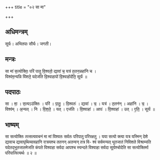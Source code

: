 +++
title = "०२ सा मा"

+++
## अधिमन्त्रम्
सूर्यः। अभितपाः सौर्यः। जगती।

## मन्त्रः
सा मा॑ स॒त्योक्तिः॒ परि॑ पातु वि॒श्वतो॒ द्यावा॑ च॒ यत्र॑ त॒तन॒न्नहा॑नि च ।  
विश्व॑म॒न्यन्नि वि॑शते॒ यदेज॑ति वि॒श्वाहापो॑ वि॒श्वाहोदे॑ति॒ सूर्यः॑ ॥

## पदपाठः
सा । मा॒ । स॒त्यऽउ॑क्तिः । परि॑ । पा॒तु॒ । वि॒श्वतः॑ । द्यावा॑ । च॒ । यत्र॑ । त॒तन॑न् । अहा॑नि । च॒ ।  
विश्व॑म् । अ॒न्यत् । नि । वि॒श॒ते॒ । यत् । एज॑ति । वि॒श्वाहा॑ । आपः॑ । वि॒श्वाहा॑ । उत् । ए॒ति॒ । सूर्यः॑ ॥

## भाष्यम्
सा सत्योक्तिः तत्सत्यवचनं मा मां विश्वतः सर्वतः परिपातु परिरक्षतु । यया सत्यो क्त्या यत्र यस्मिन् देशे द्यावाच द्यावापृथिव्यावहानि रात्रयश्च ततनन् अतन्वन् तत्र वि- श्वं सर्वमन्यत् भूतजातं निविशते विश्राम्यति यदेतद्भूतजातमेजति कंपते विश्वाहा सर्वदा आपश्च स्यन्दते विश्वाहा सर्वदा सूर्यश्चोदेति सा सत्योक्तिर्मा परिपात्वित्यर्थः ॥ २ ॥